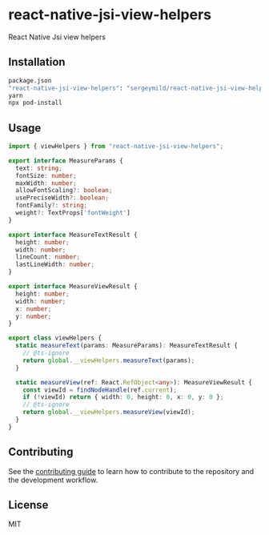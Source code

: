 # react-native-jsi-view-helpers

React Native Jsi view helpers

## Installation

```sh
package.json
"react-native-jsi-view-helpers": "sergeymild/react-native-jsi-view-helpers#0.71.0"
yarn
npx pod-install
```

## Usage

```typescript
import { viewHelpers } from "react-native-jsi-view-helpers";

export interface MeasureParams {
  text: string;
  fontSize: number;
  maxWidth: number;
  allowFontScaling?: boolean;
  usePreciseWidth?: boolean;
  fontFamily?: string;
  weight?: TextProps['fontWeight']
}

export interface MeasureTextResult {
  height: number;
  width: number;
  lineCount: number;
  lastLineWidth: number;
}

export interface MeasureViewResult {
  height: number;
  width: number;
  x: number;
  y: number;
}

export class viewHelpers {
  static measureText(params: MeasureParams): MeasureTextResult {
    // @ts-ignore
    return global.__viewHelpers.measureText(params);
  }

  static measureView(ref: React.RefObject<any>): MeasureViewResult {
    const viewId = findNodeHandle(ref.current);
    if (!viewId) return { width: 0, height: 0, x: 0, y: 0 };
    // @ts-ignore
    return global.__viewHelpers.measureView(viewId);
  }
}
```

## Contributing

See the [contributing guide](CONTRIBUTING.md) to learn how to contribute to the repository and the development workflow.

## License

MIT
